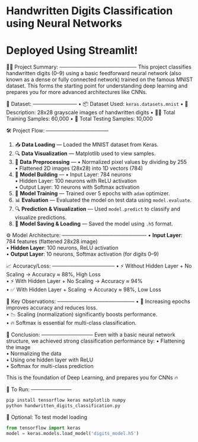 # Handwritten Digits Classification using Neural Networks
# Deployed Using Streamlit!

👨‍💻 Project Summary:
─────────────────────
This project classifies handwritten digits (0–9) using a basic feedforward neural network (also known as a dense or fully connected network) trained on the famous MNIST dataset. This forms the starting point for understanding deep learning and prepares you for more advanced architectures like CNNs.

📂 Dataset:
────────────
• 📦 Dataset Used: `keras.datasets.mnist`
• 🧠 Description: 28x28 grayscale images of handwritten digits
• 👨‍🎓 Total Training Samples: 60,000
• 🧪 Total Testing Samples: 10,000

🛠️ Project Flow:
─────────────────
1. 📥 **Data Loading** — Loaded the MNIST dataset from Keras.
2. 🔍 **Data Visualization** — Matplotlib used to view samples.
3. 🔄 **Data Preprocessing** — 
   • Normalized pixel values by dividing by 255  
   • Flattened 2D images (28x28) into 1D vectors (784)
4. 🧠 **Model Building** —
   • Input Layer: 784 neurons  
   • Hidden Layer: 100 neurons with ReLU activation  
   • Output Layer: 10 neurons with Softmax activation
5. 🧪 **Model Training** — Trained over 5 epochs with `adam` optimizer.
6. 📊 **Evaluation** — Evaluated the model on test data using `model.evaluate`.
7. 🔍 **Prediction & Visualization** — Used `model.predict` to classify and visualize predictions.
8. 💾 **Model Saving & Loading** — Saved the model using `.h5` format.

⚙️ Model Architecture:
───────────────────────
• **Input Layer**: 784 features (flattened 28x28 image)  
• **Hidden Layer**: 100 neurons, ReLU activation  
• **Output Layer**: 10 neurons, Softmax activation (for digits 0–9)

📈 Accuracy/Loss:
─────────────────
• ⚡ Without Hidden Layer + No Scaling → Accuracy ≈ 88%, High Loss  
• ⚡ With Hidden Layer + No Scaling → Accuracy ≈ 94%  
• ✅ With Hidden Layer + Scaling → Accuracy ≈ 98%, Low Loss  

🧠 Key Observations:
─────────────────────
• 🔼 Increasing epochs improves accuracy and reduces loss.  
• 📉 Scaling (normalization) significantly boosts performance.  
• 🔥 Softmax is essential for multi-class classification.

🎯 Conclusion:
──────────────
Even with a basic neural network structure, we achieved strong classification performance by:
• Flattening the image  
• Normalizing the data  
• Using one hidden layer with ReLU  
• Softmax for multi-class prediction

This is the foundation of Deep Learning, and prepares you for CNNs 🔥

💾 To Run:
───────────
```bash
pip install tensorflow keras matplotlib numpy
python handwritten_digits_classification.py
```

🧪 Optional: To test model loading
```python
from tensorflow import keras
model = keras.models.load_model('digits_model.h5')
```
